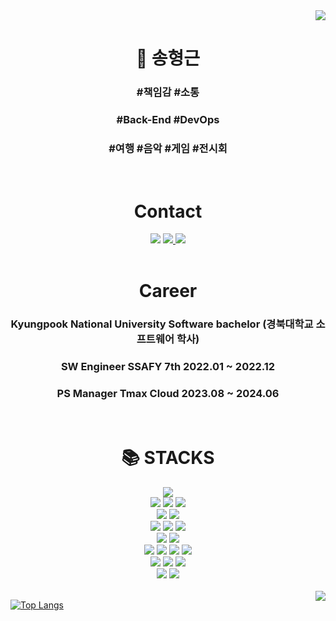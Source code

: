 <div align=right>
<a href="https://hits.seeyoufarm.com"><img src="https://hits.seeyoufarm.com/api/count/incr/badge.svg?url=https%3A%2F%2Fgithub.com%2Flukeydokey%2Fhit-counter&count_bg=%234B92DD&title_bg=%23555555&icon=&icon_color=%23E7E7E7&title=hits&edge_flat=false"/></a>
</div>
<div align=center><h1>🌱 송형근</h1></div>   
<div align=center><h3>#책임감 #소통</h3></div>
<div align=center><h3>#Back-End #DevOps</h3></div>
<div align=center><h3>#여행 #음악 #게임 #전시회</h3></div>
<br>

<div align=center><h1>Contact</h1></div>
<div align=center>
<img src="http://img.shields.io/badge/-Instagram-222222?style=for-the-badge&logo=Instagram&link=https://www.instagram.com/lucas.song94/">
<a href="mailto:pudingles@gmail.com">
<img src="https://img.shields.io/badge/Gmail-D14836?style=for-the-badge&logo=gmail&logoColor=white">
</a>
<a href="https://velog.io/@lukeydokey">
<img src="https://img.shields.io/badge/Velog-20C997?style=for-the-badge&logo=velog&logoColor=white"/>
</a>
</div>

<br>
<div align=center><h1>Career</h1></div>
<div align=center><h3>Kyungpook National University Software bachelor (경북대학교 소프트웨어 학사)</h3></div>  
<div align=center><h3>SW Engineer SSAFY 7th 2022.01 ~ 2022.12</h3></div>   
<div align=center><h3>PS Manager Tmax Cloud 2023.08 ~ 2024.06</h3></div>   
<br>

<div align=center><h1>📚 STACKS</h1></div>
<div align=center> 
<img src="https://img.shields.io/badge/java-%23ED8B00.svg?style=for-the-badge&logo=openjdk&logoColor=white"> 
<br>
<img src="https://img.shields.io/badge/html5-E34F26?style=for-the-badge&logo=html5&logoColor=white"> 
<img src="https://img.shields.io/badge/css-1572B6?style=for-the-badge&logo=css3&logoColor=white"> 
<img src="https://img.shields.io/badge/javascript-F7DF1E?style=for-the-badge&logo=javascript&logoColor=black"> 
<br>
<img src="https://img.shields.io/badge/vue.js-4FC08D?style=for-the-badge&logo=vue.js&logoColor=white">
<img src="https://img.shields.io/badge/react-%2320232a.svg?style=for-the-badge&logo=react&logoColor=%2361DAFB">
<br>
<img src="https://img.shields.io/badge/node.js-339933?style=for-the-badge&logo=Node.js&logoColor=white">
<img src="https://img.shields.io/badge/Express.js-404D59?style=for-the-badge">
<img src="https://img.shields.io/badge/springboot-6DB33F?style=for-the-badge&logo=springboot&logoColor=white"> 
<br>
<img src="https://img.shields.io/badge/mysql-4479A1?style=for-the-badge&logo=mysql&logoColor=white">
<img src="https://img.shields.io/badge/Sequelize-52B0E7?style=for-the-badge&logo=Sequelize&logoColor=white">
<br>     
<img src="https://img.shields.io/badge/Amazon_AWS-FF9900?style=for-the-badge&logo=amazonaws&logoColor=white">
<img src="https://img.shields.io/badge/Jenkins-D24939?style=for-the-badge&logo=Jenkins&logoColor=white">
<img src="https://img.shields.io/badge/Docker-2496ED?style=for-the-badge&logo=Docker&logoColor=white"/>
<img src="https://img.shields.io/badge/kubernetes-%23326ce5.svg?style=for-the-badge&logo=kubernetes&logoColor=white">
<br>
<img src="https://img.shields.io/badge/GIT-E44C30?style=for-the-badge&logo=git&logoColor=white">
<img src="https://img.shields.io/badge/Jira-0052CC?style=for-the-badge&logo=Jira&logoColor=white">
<img src="https://img.shields.io/badge/Notion-000000?style=for-the-badge&logo=notion&logoColor=white">
<br>
<img src="https://img.shields.io/badge/Ubuntu-E95420?style=for-the-badge&logo=Ubuntu&logoColor=white"/>
<img src="https://img.shields.io/badge/cent%20os-002260?style=for-the-badge&logo=centos&logoColor=F0F0F0">
</div>

<br>
                                                                                               
<a href="https://solved.ac/profile/pudingles94">
<img align='right' src="http://mazassumnida.wtf/api/v2/generate_badge?boj=pudingles94">
</a>
  
[![Top Langs](https://github-readme-stats.vercel.app/api/top-langs/?username=lukeydokey&layout=compact)](https://github.com/anuraghazra/github-readme-stats)

<!--
**lukeydokey/lukeydokey** is a ✨ _special_ ✨ repository because its `README.md` (this file) appears on your GitHub profile.

Here are some ideas to get you started:

- 🔭 I’m currently working on ...
- 🌱 I’m currently learning ...
- 👯 I’m looking to collaborate on ...
- 🤔 I’m looking for help with ...
- 💬 Ask me about ...
- 📫 How to reach me: ...
- 😄 Pronouns: ...
- ⚡ Fun fact: ...
-->
